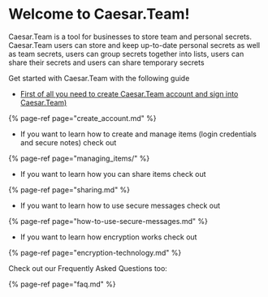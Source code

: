 # Welcome to Caesar.Team!

Caesar.Team is a tool for businesses to store team and personal secrets. Caesar.Team users can store and keep up-to-date personal secrets as well as team secrets, users can group secrets together into lists, users can share their secrets and users can share temporary secrets

Get started with Caesar.Team with the following guide

* [First of all you need to create Caesar.Team account and sign into Caesar.Team\) ](https://github.com/caesar-team/docs/blob/master/create_account.md)

{% page-ref page="create\_account.md" %}

* If you want to learn how to create and manage items \(login credentials and secure notes\) check out

{% page-ref page="managing\_items/" %}

* If you want to learn how you can share items check out

{% page-ref page="sharing.md" %}

* If you want to learn how to use secure messages check out

{% page-ref page="how-to-use-secure-messages.md" %}

* If you want to learn how encryption works check out

{% page-ref page="encryption-technology.md" %}





Check out our Frequently Asked Questions too:

{% page-ref page="faq.md" %}







